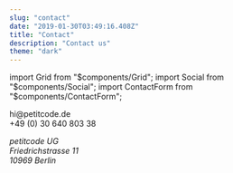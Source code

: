```yaml
---
slug: "contact"
date: "2019-01-30T03:49:16.408Z"
title: "Contact"
description: "Contact us"
theme: "dark"
---
```


import Grid from "$components/Grid";
import Social from "$components/Social";
import ContactForm from "$components/ContactForm";

<Grid>

<div>
<p>
hi@petitcode.de<br/>
+49 (0) 30 640 803 38
</p>

<address>
petitcode UG<br/>
Friedrichstrasse 11<br/>
10969 Berlin
</address>

<Social />

</div>

<ContactForm />

</Grid>
